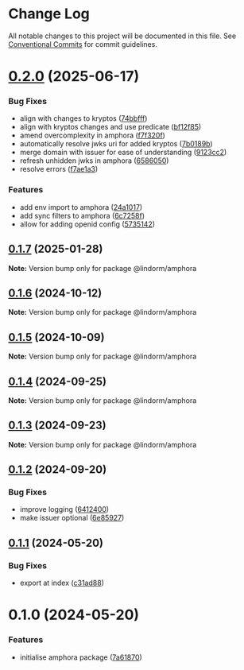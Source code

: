 # Change Log

All notable changes to this project will be documented in this file.
See [Conventional Commits](https://conventionalcommits.org) for commit guidelines.

# [0.2.0](https://github.com/lindorm-io/monorepo/compare/@lindorm/amphora@0.1.7...@lindorm/amphora@0.2.0) (2025-06-17)

### Bug Fixes

- align with changes to kryptos ([74bbfff](https://github.com/lindorm-io/monorepo/commit/74bbfff6fb50504dc70327f7de3fd6d4b45cb65a))
- align with kryptos changes and use predicate ([bf12f85](https://github.com/lindorm-io/monorepo/commit/bf12f856e9c70d175cee50ba944822ab1f92939d))
- amend overcomplexity in amphora ([f7f320f](https://github.com/lindorm-io/monorepo/commit/f7f320ff4917de0908bb619a7f66b3026d3bf554))
- automatically resolve jwks uri for added kryptos ([7b0189b](https://github.com/lindorm-io/monorepo/commit/7b0189b67e8fe694249afb9a890fb1cce67e1fb3))
- merge domain with issuer for ease of understanding ([9123cc2](https://github.com/lindorm-io/monorepo/commit/9123cc2ede63962a5c226a9bed0d0541001384d9))
- refresh unhidden jwks in amphora ([6586050](https://github.com/lindorm-io/monorepo/commit/6586050bf653621874736e101b577703e657b3f6))
- resolve errors ([f7ae1a3](https://github.com/lindorm-io/monorepo/commit/f7ae1a3bbbc9e70c4e2244b0f2f3575a5912b6cb))

### Features

- add env import to amphora ([24a1017](https://github.com/lindorm-io/monorepo/commit/24a1017b1a4cbbe8dc66ea0e004e9e00d92a9497))
- add sync filters to amphora ([6c7258f](https://github.com/lindorm-io/monorepo/commit/6c7258f8c5c5f83403d3fc3c16137405f4171f85))
- allow for adding openid config ([5735142](https://github.com/lindorm-io/monorepo/commit/57351424db224c361c2c9bf41972603fc172c49c))

## [0.1.7](https://github.com/lindorm-io/monorepo/compare/@lindorm/amphora@0.1.6...@lindorm/amphora@0.1.7) (2025-01-28)

**Note:** Version bump only for package @lindorm/amphora

## [0.1.6](https://github.com/lindorm-io/monorepo/compare/@lindorm/amphora@0.1.5...@lindorm/amphora@0.1.6) (2024-10-12)

**Note:** Version bump only for package @lindorm/amphora

## [0.1.5](https://github.com/lindorm-io/monorepo/compare/@lindorm/amphora@0.1.4...@lindorm/amphora@0.1.5) (2024-10-09)

**Note:** Version bump only for package @lindorm/amphora

## [0.1.4](https://github.com/lindorm-io/monorepo/compare/@lindorm/amphora@0.1.3...@lindorm/amphora@0.1.4) (2024-09-25)

**Note:** Version bump only for package @lindorm/amphora

## [0.1.3](https://github.com/lindorm-io/monorepo/compare/@lindorm/amphora@0.1.2...@lindorm/amphora@0.1.3) (2024-09-23)

**Note:** Version bump only for package @lindorm/amphora

## [0.1.2](https://github.com/lindorm-io/monorepo/compare/@lindorm/amphora@0.1.1...@lindorm/amphora@0.1.2) (2024-09-20)

### Bug Fixes

- improve logging ([6412400](https://github.com/lindorm-io/monorepo/commit/64124001dca3c393b2696b8e5fa90a0d0533ac4d))
- make issuer optional ([6e85927](https://github.com/lindorm-io/monorepo/commit/6e859272370e59dc334aca702fa37e1765f542ab))

## [0.1.1](https://github.com/lindorm-io/monorepo/compare/@lindorm/amphora@0.1.0...@lindorm/amphora@0.1.1) (2024-05-20)

### Bug Fixes

- export at index ([c31ad88](https://github.com/lindorm-io/monorepo/commit/c31ad882ec6e05a87f74e99ab40c5553cd5c15f7))

# 0.1.0 (2024-05-20)

### Features

- initialise amphora package ([7a61870](https://github.com/lindorm-io/monorepo/commit/7a618709cfb29144e7f6416d4828a48e2340654c))
